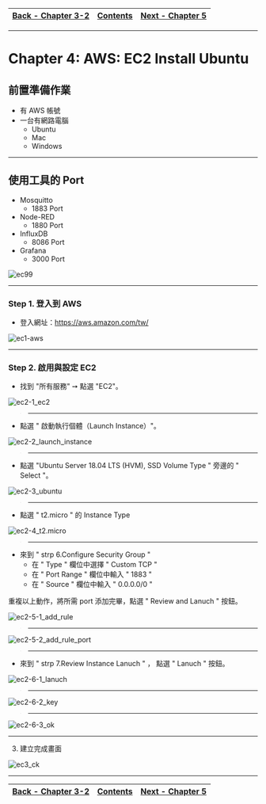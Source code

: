 |[Back - Chapter 3-2](https://github.com/xuan103/MQTT/blob/main/document/test_rule.md)|[Contents](https://github.com/xuan103/MQTT/blob/main/README.md)| [Next - Chapter 5](https://github.com/xuan103/MQTT/blob/main/document/AWS:%20EC2_For_Ubuntu_SSH.md)
---| ---| ---|

---

# Chapter 4: AWS: EC2 Install Ubuntu

## 前置準備作業

- 有 AWS 帳號
- 一台有網路電腦 
    - Ubuntu 
    - Mac 
    - Windows

---

## 使用工具的 Port

- Mosquitto
    - 1883 Port
- Node-RED
    - 1880 Port
- InfluxDB
    - 8086 Port
- Grafana
    - 3000 Port

![ec99](https://github.com/xuan103/MQTT/blob/main/document/png/ec99.png)

---

### Step 1. 登入到 AWS
- 登入網址：https://aws.amazon.com/tw/

![ec1-aws](https://github.com/xuan103/MQTT/blob/main/document/png/ec1-aws.png)

---

### Step 2. 啟用與設定 EC2
- 找到 "所有服務" ➙ 點選 "EC2"。

![ec2-1_ec2](https://github.com/xuan103/MQTT/blob/main/document/png/ec2-1_ec2.png)

>---

- 點選 " 啟動執行個體（Launch Instance）"。

![ec2-2_launch_instance](https://github.com/xuan103/MQTT/blob/main/document/png/ec2-2_launch_instance.png)

>---

- 點選 "Ubuntu Server 18.04 LTS (HVM), SSD Volume Type " 旁邊的 " Select "。

![ec2-3_ubuntu](https://github.com/xuan103/MQTT/blob/main/document/png/ec2-3_ubuntu.png)

>---

- 點選 " t2.micro " 的 Instance Type

![ec2-4_t2.micro](https://github.com/xuan103/MQTT/blob/main/document/png/ec2-4_t2.micro.png)

>---

- 來到 " strp 6.Configure Security Group "
    - 在 " Type " 欄位中選擇 " Custom TCP " 
    - 在 " Port Range " 欄位中輸入 " 1883 "
    - 在 " Source " 欄位中輸入 " 0.0.0.0/0 "

重複以上動作，將所需 port 添加完畢，點選 " Review and Lanuch " 按鈕。

![ec2-5-1_add_rule](https://github.com/xuan103/MQTT/blob/main/document/png/ec2-5-1_add_rule.png)

>---

![ec2-5-2_add_rule_port](https://github.com/xuan103/MQTT/blob/main/document/png/ec2-5-2_add_rule_port.png)

>---

- 來到 " strp 7.Review Instance Lanuch " ，
  點選 " Lanuch " 按鈕。

![ec2-6-1_lanuch](https://github.com/xuan103/MQTT/blob/main/document/png/ec2-6-1_lanuch.png)

>---

![ec2-6-2_key](https://github.com/xuan103/MQTT/blob/main/document/png/ec2-6-2_key.png)

>---

![ec2-6-3_ok](https://github.com/xuan103/MQTT/blob/main/document/png/ec2-6-3_ok.png)

---

3. 建立完成畫面

![ec3_ck](https://github.com/xuan103/MQTT/blob/main/document/png/ec3_ck.png)

---
|[Back - Chapter 3-2](https://github.com/xuan103/MQTT/blob/main/document/test_rule.md)|[Contents](https://github.com/xuan103/MQTT/blob/main/README.md)| [Next - Chapter 5](https://github.com/xuan103/MQTT/blob/main/document/AWS:%20EC2_For_Ubuntu_SSH.md)
---| ---| ---|





